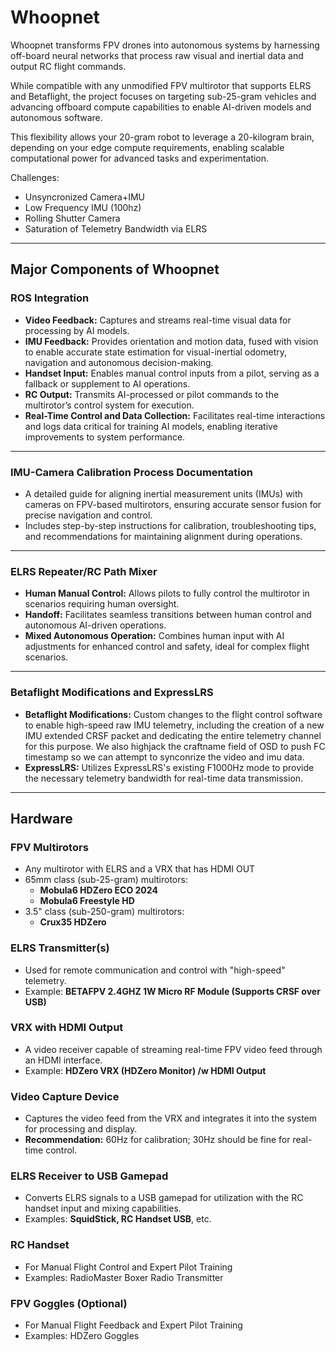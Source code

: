 # Whoopnet

Whoopnet transforms FPV drones into autonomous systems by harnessing off-board neural networks that process raw visual and inertial data and output RC flight commands.

While compatible with any unmodified FPV multirotor that supports ELRS and Betaflight, the project focuses on targeting sub-25-gram vehicles and advancing offboard compute capabilities to enable AI-driven models and autonomous software.  

This flexibility allows your 20-gram robot to leverage a 20-kilogram brain, depending on your edge compute requirements, enabling scalable computational power for advanced tasks and experimentation.

Challenges:
- Unsyncronized Camera+IMU 
- Low Frequency IMU (100hz)
- Rolling Shutter Camera
- Saturation of Telemetry Bandwidth via ELRS

---

## Major Components of Whoopnet

### ROS Integration
- **Video Feedback:** Captures and streams real-time visual data for processing by AI models.  
- **IMU Feedback:** Provides orientation and motion data, fused with vision to enable accurate state estimation for visual-inertial odometry, navigation and autonomous decision-making.  
- **Handset Input:** Enables manual control inputs from a pilot, serving as a fallback or supplement to AI operations.  
- **RC Output:** Transmits AI-processed or pilot commands to the multirotor’s control system for execution.  
- **Real-Time Control and Data Collection:** Facilitates real-time interactions and logs data critical for training AI models, enabling iterative improvements to system performance.

---

### IMU-Camera Calibration Process Documentation
- A detailed guide for aligning inertial measurement units (IMUs) with cameras on FPV-based multirotors, ensuring accurate sensor fusion for precise navigation and control.  
- Includes step-by-step instructions for calibration, troubleshooting tips, and recommendations for maintaining alignment during operations.

---

### ELRS Repeater/RC Path Mixer
- **Human Manual Control:** Allows pilots to fully control the multirotor in scenarios requiring human oversight.  
- **Handoff:** Facilitates seamless transitions between human control and autonomous AI-driven operations.  
- **Mixed Autonomous Operation:** Combines human input with AI adjustments for enhanced control and safety, ideal for complex flight scenarios.

---

### Betaflight Modifications and ExpressLRS 
- **Betaflight Modifications:** Custom changes to the flight control software to enable high-speed raw IMU telemetry, including the creation of a new IMU extended CRSF packet and dedicating the entire telemetry channel for this purpose. We also highjack the craftname field of OSD to push FC timestamp so we can attempt to synconrize the video and imu data.
- **ExpressLRS:** Utilizes ExpressLRS's existing F1000Hz mode to provide the necessary telemetry bandwidth for real-time data transmission.

---
## Hardware
### FPV Multirotors
- Any multirotor with ELRS and a VRX that has HDMI OUT
- 65mm class (sub-25-gram) multirotors:  
  - **Mobula6 HDZero ECO 2024**  
  - **Mobula6 Freestyle HD**
- 3.5" class (sub-250-gram) multirotors:  
  - **Crux35 HDZero**

### ELRS Transmitter(s)
- Used for remote communication and control with "high-speed" telemetry.  
- Example: **BETAFPV 2.4GHZ 1W Micro RF Module (Supports CRSF over USB)**

### VRX with HDMI Output
- A video receiver capable of streaming real-time FPV video feed through an HDMI interface.  
- Example: **HDZero VRX (HDZero Monitor) /w HDMI Output**

### Video Capture Device
- Captures the video feed from the VRX and integrates it into the system for processing and display.  
- **Recommendation:** 60Hz for calibration; 30Hz should be fine for real-time control.

### ELRS Receiver to USB Gamepad
- Converts ELRS signals to a USB gamepad for utilization with the RC handset input and mixing capabilities.  
- Examples: **SquidStick, RC Handset USB**, etc.

### RC Handset
- For Manual Flight Control and Expert Pilot Training
- Examples: RadioMaster Boxer Radio Transmitter

### FPV Goggles (Optional)
- For Manual Flight Feedback and Expert Pilot Training
- Examples: HDZero Goggles
